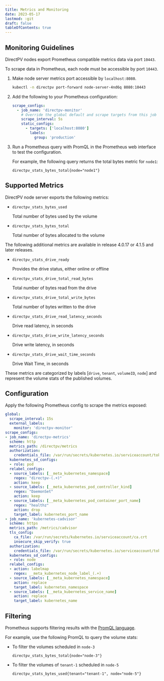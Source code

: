 ```yaml
---
title: Metrics and Monitoring
date: 2023-05-17
lastmod: :git
draft: false
tableOfContents: true
---
```


## Monitoring Guidelines

DirectPV nodes export Prometheus compatible metrics data via port `10443`. 

To scrape data in Prometheus, each node must be accessible by port `10443`. 

1. Make node server metrics port accessible by `localhost:8080`.
   
   ```sh {.copy}
   kubectl -n directpv port-forward node-server-4nd6q 8080:10443
   ```

2. Add the following to your Prometheus configuration:

   ```yaml {.copy}
   scrape_configs:
     - job_name: 'directpv-monitor'
       # Override the global default and scrape targets from this job every 5 seconds.
       scrape_interval: 5s
       static_configs:
         - targets: ['localhost:8080']
           labels:
             group: 'production'
   ```

3. Run a Prometheus query with PromQL in the Prometheus web interface to test the configuration.
  
   For example, the following query returns the total bytes metric for `node1`:

   ```promQL {.copy}
   directpv_stats_bytes_total{node="node1"}
   ```

## Supported Metrics

DirectPV node server exports the following metrics:

- `directpv_stats_bytes_used`

  Total number of bytes used by the volume

- `directpv_stats_bytes_total`

  Total number of bytes allocated to the volume

The following additional metrics are available in release 4.0.17 or 4.1.5 and later releases.

- `directpv_stats_drive_ready`
  
  Provides the drive status, either online or offline

- `directpv_stats_drive_total_read_bytes`

  Total number of bytes read from the drive

- `directpv_stats_drive_total_write_bytes`

  Total number of bytes written to the drive

- `directpv_stats_drive_read_latency_seconds`

  Drive read latency, in seconds

- `directpv_stats_drive_write_latency_seconds`

  Drive write latency, in seconds

- `directpv_stats_drive_wait_time_seconds`

  Drive Wait Time, in seconds

These metrics are categorized by labels [`drive`, `tenant`, `volumeID`, `node`] and represent the volume stats of the published volumes.

## Configuration

Apply the following Prometheus config to scrape the metrics exposed:

```yaml {.copy}
global:
  scrape_interval: 15s
  external_labels:
    monitor: 'directpv-monitor'
scrape_configs:
- job_name: 'directpv-metrics'
  scheme: http
  metrics_path: /directpv/metrics
  authorization:
    credentials_file: /var/run/secrets/kubernetes.io/serviceaccount/token
  kubernetes_sd_configs:
  - role: pod
  relabel_configs:
  - source_labels: [__meta_kubernetes_namespace]
    regex: "directpv-(.+)"
    action: keep
  - source_labels: [__meta_kubernetes_pod_controller_kind]
    regex: "DaemonSet"
    action: keep
  - source_labels: [__meta_kubernetes_pod_container_port_name]
    regex: "healthz"
    action: drop
    target_label: kubernetes_port_name
- job_name: 'kubernetes-cadvisor'
  scheme: https
  metrics_path: /metrics/cadvisor
  tls_config:
    ca_file: /var/run/secrets/kubernetes.io/serviceaccount/ca.crt
    insecure_skip_verify: true
  authorization:
    credentials_file: /var/run/secrets/kubernetes.io/serviceaccount/token
  kubernetes_sd_configs:
  - role: node
  relabel_configs:
  - action: labelmap
    regex: __meta_kubernetes_node_label_(.+)
  - source_labels: [__meta_kubernetes_namespace]
    action: replace
    target_label: kubernetes_namespace
  - source_labels: [__meta_kubernetes_service_name]
    action: replace
    target_label: kubernetes_name
```

## Filtering

Prometheus supports filtering results with the [PromQL language](https://prometheus.io/docs/prometheus/latest/querying/basics/).

For example, use the following PromQL to query the volume stats:

- To filter the volumes scheduled in `node-3`

  ```promql
  directpv_stats_bytes_total{node="node-3"}
  ```

- To filter the volumes of `tenant-1` scheduled in `node-5`

  ```promql
  directpv_stats_bytes_used{tenant="tenant-1", node="node-5"}
  ```

